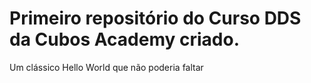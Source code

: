 # Primeiro repositório do Curso DDS da Cubos Academy criado.

Um clássico Hello World que não poderia faltar